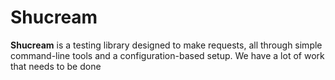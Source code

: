 # Shucream 
**Shucream** is a testing library designed to make requests, all through simple command-line tools and a configuration-based setup.
We have a lot of work that needs to be done


